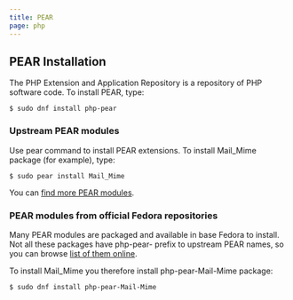 ```yaml
---
title: PEAR
page: php
---
```


## PEAR Installation


The PHP Extension and Application Repository is a repository of PHP software code.
To install PEAR, type:

```
$ sudo dnf install php-pear
```

### Upstream PEAR modules
Use pear command to install PEAR extensions. To install Mail_Mime package (for example), type:

```
$ sudo pear install Mail_Mime
```
You can [find more PEAR modules](http://pear.php.net/packages.php).


### PEAR modules from official Fedora repositories
Many PEAR modules are packaged and available in base Fedora to install. Not all these packages have php-pear- prefix to upstream PEAR names, so you can browse [list of them online](http://rpms.remirepo.net/rpmphp/rpm.php?type=pear).

To install Mail_Mime you therefore install php-pear-Mail-Mime package:

```
$ sudo dnf install php-pear-Mail-Mime
```
